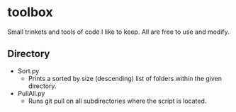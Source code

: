# toolbox
Small trinkets and tools of code I like to keep. All are free to use and modify.

## Directory

- Sort.py
  - Prints a sorted by size (descending) list of folders within the given directory.
- PullAll.py
  - Runs git pull on all subdirectories where the script is located.
